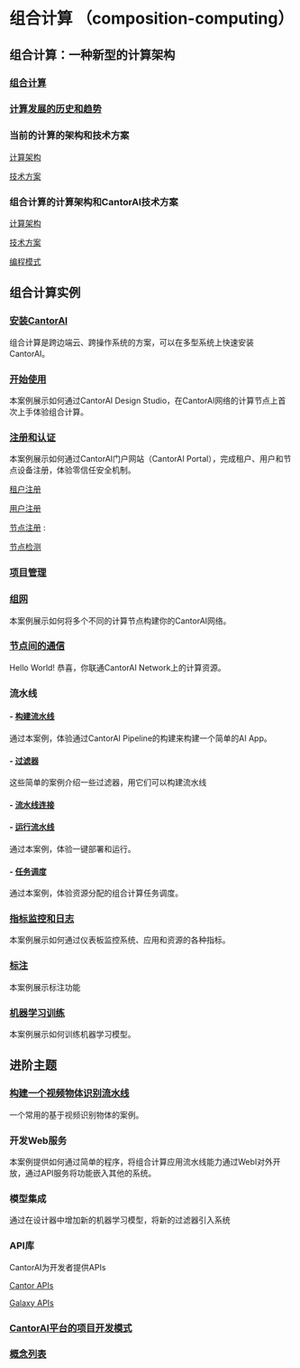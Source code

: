 # 组合计算 （composition-computing）

## 组合计算：一种新型的计算架构
### [组合计算](composition-computing.md) 

### [计算发展的历史和趋势](computing-history-trend.md)

### 当前的计算的架构和技术方案​

[计算架构](3-computing-architectures.md)

[技术方案](computing-solutions.md)

### 组合计算的计算架构和CantorAI技术方案

[计算架构](composition-computing-architecture.md)

[技术方案](cantorai-solution.md)

[编程模式](programming-pattern.md)

## 组合计算实例

### [安装CantorAI](cantorai-installations.md)

组合计算是跨边端云、跨操作系统的方案，可以在多型系统上快速安装CantorAI。

### [开始使用](getting-started.md)

本案例展示如何通过CantorAI Design Studio，在CantorAI网络的计算节点上首次上手体验组合计算。

### [注册和认证](cantorai-authorizations.md)

本案例展示如何通过CantorAI门户网站（CantorAI Portal），完成租户、用户和节点设备注册，体验零信任安全机制。

[租户注册](tenant-registration.md) 

[用户注册](user-registration.md)​ ​

[节点注册](node-registration.md)​ :

[节点检测](node-inspect.md)

### [项目管理](project-management.md)

### [组网](join-the-network.md)​

本案例展示如何将多个不同的计算节点构建你的CantorAI网络。

### [节点间的通信](messaging.md)

Hello World! 恭喜，你联通CantorAI Network上的计算资源。

### 流水线

#### - [构建流水线](build-pipeline.md)

通过本案例，体验通过CantorAI Pipeline的构建来构建一个简单的AI App。

#### - [过滤器](filters.md)​​

这些简单的案例介绍一些过滤器，用它们可以构建流水线

#### - [流水线连接](connectors.md)

#### - [运行流水线](run-pipeline.md)

通过本案例，体验一键部署和运行。

#### - [任务调度](task-scheduling.md)

通过本案例，体验资源分配的组合计算任务调度。

### [指标监控和日志](monitoring.md)

本案例展示如何通过仪表板监控系统、应用和资源的各种指标。

### [标注](annotation.md)

本案例展示标注功能

### [机器学习训练](training.md)

本案例展示如何训练机器学习模型。

## 进阶主题

### [构建一个视频物体识别流水线](video-object-detection-pipeline-example.md)

一个常用的基于视频识别物体的案例。

### 开发Web服务

本案例提供如何通过简单的程序，将组合计算应用流水线能力通过WebI对外开放，通过API服务将功能嵌入其他的系统。

### 模型集成 

通过在设计器中增加新的机器学习模型，将新的过滤器引入系统

### API库

CantorAI为开发者提供APIs

[Cantor APIs](cantor-apis.md)

[Galaxy APIs](galaxy-apis.md)

### [CantorAI平台的项目开发模式](development-pattern.md)



### [概念列表](concept-list.md)
